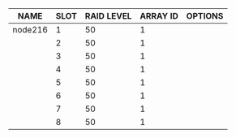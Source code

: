 | NAME | SLOT | RAID LEVEL | ARRAY ID | OPTIONS |
| ---- | ---- | ---------- | -------- | ------- |
| node216 | 1 | 50 | 1 |  |
|  | 2 | 50 | 1 |  |
|  | 3 | 50 | 1 |  |
|  | 4 | 50 | 1 |  |
|  | 5 | 50 | 1 |  |
|  | 6 | 50 | 1 |  |
|  | 7 | 50 | 1 |  |
|  | 8 | 50 | 1 |  |
